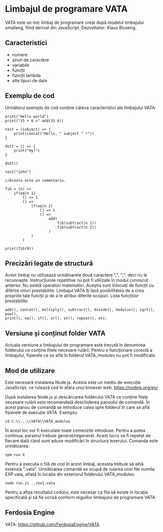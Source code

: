 # Limbajul de programare VATA

VATA este un mic limbaj de programare creat după modelul limbajului smallang, fiind
derivat din JavaScript. Dezvoltator: Klaus Bluseng.

## Caracteristici

* numere
* șiruri de caractere
* variabile
* funcții
* funcții lambda
* alte tipuri de date

## Exemplu de cod

Următorul exemplu de cod conține câteva caracteristici ale limbajului VATA:

```
print("Hello world")
print("15 + 6 =" add(15 6))

test = (subject) => {
    print(concat("Hello, " subject " !"))
}

doIt = () => {
    print("Hy!")
}

doIt()

test("John")

//Acesta este un comentariu.

fib = (n) =>
    if(eq(n 1)
        () => 1
        () =>
            if(eq(n 2)
                () => 1
                () =>
                    add(
                        fib(subtract(n 1))
                        fib(subtract(n 2))
                    )
            )
        )

print(fib(9))
```

## Precizări legate de structură

Acest limbaj nu utilizează următoarele două caractere ",", ";", deci nu le recunoaște.
Instrucțiunile repetitive nu pot fi utilizate în modul cunoscut anterior. Nu există
operatori matematici. Aceștia sunt înlocuiți de funcții cu diferite roluri prestabilite.
Limbajul VATA îți lasă posibilitatea de a crea propriile tale funcții și de a le atribui
diferite scopuri. Lista funcțiilor prestabilite:

```
add(), concat(), multiply(), subtract(), divide(), modulus(), sqrt(), pow(),
print(), eq(), if(), or(), at(), repeat(), etc.
```

## Versiune și conținut folder VATA

Actuala versiune a limbajului de programare este trecută în denumirea folderului ce
conține filele necesare rulării. Pentru o funcționare corectă a limbajului, fișierele
ce se află în folderul VATA_modules nu pot fi modificate.

## Mod de utilizare

Este necesară instalarea Node.js. Acesta este un mediu de execuție JavaScript, ce rulează
cod în afara unui browser web. https://nodejs.org/en/

După instalarea Node.js și descărcarea folderului VATA ce conține filele necesare rulării
este recomandată deschiderea panoului de comandă. În acest panou de comandă se introduce
calea spre folderul în care se află fișierele de execuție VATA. Exemplu:

```
cd C:\\...\\VATA\\VATA_modules
```

În acest loc vor fi executate toate comenzile introduse. Pentru a putea continua, parserul
trebuie generat/regenerat. Acest lucru va fi repetat de fiecare dată când sunt aduse
modificări în structura lexerului. Comanda este următoarea:

```
npm run X
```

Pentru a executa o filă de cod în acest limbaj, aceasta trebuie să aibă extensia ".vata".
Următoarea comandă se ocupă de rularea unei file numite EXP.vata, aflată în locația din
exteriorul folderului VATA_modules:

```
node run.js ../ex1.vata
```

Pentru a afișa rezultatul codului, este necesar ca fila să existe în locația specificată
și să fie scrisă conform regulilor limbajului de programare VATA.

## Ferdosia Engine

VATA: https://github.com/FerdosiaEngine/VATA
